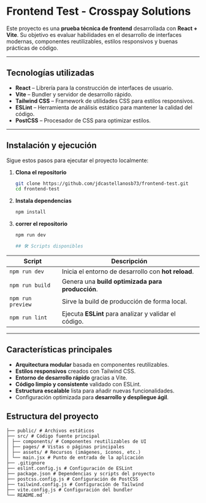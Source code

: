 # Frontend Test - Crosspay Solutions

Este proyecto es una **prueba técnica de frontend** desarrollada con **React + Vite**. Su objetivo es evaluar habilidades en el desarrollo de interfaces modernas, componentes reutilizables, estilos responsivos y buenas prácticas de código.

---

##  Tecnologías utilizadas

-  **React** – Librería para la construcción de interfaces de usuario.  
-  **Vite** – Bundler y servidor de desarrollo rápido.  
-  **Tailwind CSS** – Framework de utilidades CSS para estilos responsivos.  
-  **ESLint** – Herramienta de análisis estático para mantener la calidad del código.  
-  **PostCSS** – Procesador de CSS para optimizar estilos.

---

##  Instalación y ejecución

Sigue estos pasos para ejecutar el proyecto localmente:


1. **Clona el repositorio**
   ```bash
   git clone https://github.com/jdcastellanosb73/frontend-test.git
   cd frontend-test
2. **Instala dependencias**
   ```bash
   npm install
2. **correr el repositorio**
   ```bash
   npm run dev

   ## 🛠️ Scripts disponibles

| Script | Descripción |
|--------|-------------|
| `npm run dev` | Inicia el entorno de desarrollo con **hot reload**. |
| `npm run build` | Genera una **build optimizada para producción**. |
| `npm run preview` | Sirve la build de producción de forma local. |
| `npm run lint` | Ejecuta **ESLint** para analizar y validar el código. |

---

##  Características principales

-  **Arquitectura modular** basada en componentes reutilizables.  
-  **Estilos responsivos** creados con Tailwind CSS.  
-  **Entorno de desarrollo rápido** gracias a Vite.  
-  **Código limpio y consistente** validado con ESLint.  
-  **Estructura escalable** lista para añadir nuevas funcionalidades.  
-  Configuración optimizada para **desarrollo y despliegue ágil**.

##  Estructura del proyecto
```
├── public/ # Archivos estáticos
├── src/ # Código fuente principal
│ ├── components/ # Componentes reutilizables de UI
│ ├── pages/ # Vistas o páginas principales
│ ├── assets/ # Recursos (imágenes, íconos, etc.)
│ └── main.jsx # Punto de entrada de la aplicación
├── .gitignore
├── eslint.config.js # Configuración de ESLint
├── package.json # Dependencias y scripts del proyecto
├── postcss.config.js # Configuración de PostCSS
├── tailwind.config.js # Configuración de Tailwind
├── vite.config.js # Configuración del bundler
└── README.md```
